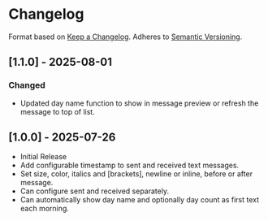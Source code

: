 # Changelog

Format based on [Keep a Changelog](https://keepachangelog.com/en/1.0.0/). Adheres to [Semantic Versioning](https://semver.org/).

## \[1.1.0] - 2025-08-01

### Changed

* Updated day name function to show in message preview or refresh the message to top of list.

## \[1.0.0] - 2025-07-26

* Initial Release
* Add configurable timestamp to sent and received text messages.
* Set size, color, italics and \[brackets], newline or inline, before or after message.
* Can configure sent and received separately.
* Can automatically show day name and optionally day count as first text each morning.
